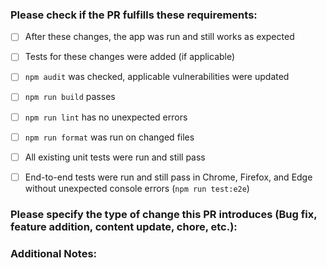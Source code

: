 ### Please check if the PR fulfills these requirements:

- [ ] After these changes, the app was run and still works as expected
- [ ] Tests for these changes were added (if applicable)
- [ ] `npm audit` was checked, applicable vulnerabilities were updated
- [ ] `npm run build` passes
- [ ] `npm run lint` has no unexpected errors
- [ ] `npm run format` was run on changed files
- [ ] All existing unit tests were run and still pass
- [ ] End-to-end tests were run and still pass in Chrome, Firefox, and Edge without unexpected console errors (`npm run test:e2e`)


### Please specify the type of change this PR introduces (Bug fix, feature addition, content update, chore, etc.):

### Additional Notes:
